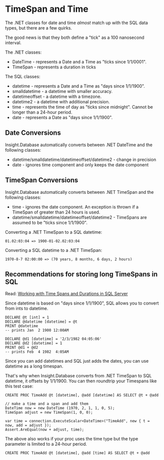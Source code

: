 # TimeSpan and Time #

The .NET classes for date and time *almost* match up with the SQL data types, but there are a few quirks.

The good news is that they both define a "tick" as a 100 nanosecond interval.

The .NET classes:

* DateTime - represents a Date and a Time as "ticks since 1/1/0001".
* TimeSpan - represents a duration in ticks

The SQL classes:

* datetime - represents a Date and a Time as "days since 1/1/1900".
* smalldatetime - a datetime with smaller accuracy.
* datetimeoffset - a datetime with a timezone.
* datetime2 - a datetime with additional precision.
* time - represents the time of day as "ticks since midnight". Cannot be longer than a 24-hour period.
* date - represents a Date as "days since 1/1/1900".

## Date Conversions ##

Insight.Database automatically converts between .NET DateTime and the following classes:

* datetime/smalldatetime/datetimeoffset/datetime2 - change in precision
* date - ignores time component and only keeps the date component

## TimeSpan Conversions ##

Insight.Database automatically converts between .NET TimeSpan and the following classes:

* time - ignores the date component. An exception is thrown if a TimeSpan of greater than 24 hours is used.
* datetime/smalldatetime/datetimeoffset/datetime2 - TimeSpans are assumed to be "ticks since 1/1/1900".

Converting a .NET TimeSpan to a SQL datetime:

	01.02:03:04 => 1900-01-02.02:03:04

Converting a SQL datetime to a .NET TimeSpan:

	1970-8-7 02:00:00 => (70 years, 8 months, 6 days, 2 hours)

## Recommendations for storing long TimeSpans in SQL ##

Read: [Working with Time Spans and Durations in SQL Server](http://www.sqlteam.com/article/working-with-time-spans-and-durations-in-sql-server)

Since datetime is based on "days since 1/1/1900", SQL allows you to convert from ints to datetime.

	DECLARE @t [int] = 1
	DECLARE @datetime [datetime] = @t
	PRINT @datetime
	-- prints Jan  2 1900 12:00AM

	DECLARE @d1 [datetime] = '2/3/1982 04:05:06'
	DECLARE @d2 [datetime] = 1
	PRINT @d1 + @d2
	-- prints Feb  4 1982  4:05AM

Since you can add datetimes and SQL just adds the dates, you can use datetime as a long timespan.

That's why when Insight.Database converts from .NET TimeSpan to SQL datetime, it offsets by 1/1/1900. You can then roundtrip your Timespans like this test case:

	CREATE PROC TimeAdd @t [datetime], @add [datetime] AS SELECT @t + @add

	// make a time and a span and add them
	DateTime now = new DateTime (1970, 2, 1, 1, 0, 5);
	TimeSpan adjust = new TimeSpan(1, 0, 0);

	var time = connection.ExecuteScalar<DateTime>("TimeAdd", new { t = now, add = adjust });
	Assert.AreEqual(now + adjust, time);

The above also works if your proc uses the time type but the type parameter is limited to a 24-hour period.

	CREATE PROC TimeAdd @t [datetime], @add [time] AS SELECT @t + @add
